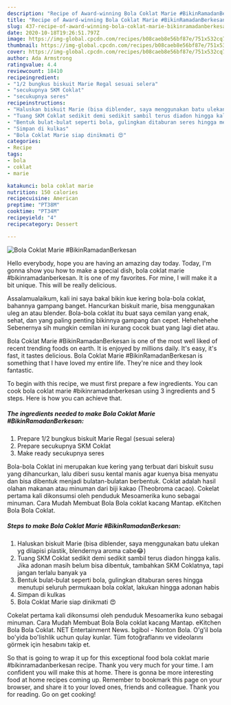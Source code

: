 ```yaml
---
description: "Recipe of Award-winning Bola Coklat Marie #BikinRamadanBerkesan"
title: "Recipe of Award-winning Bola Coklat Marie #BikinRamadanBerkesan"
slug: 437-recipe-of-award-winning-bola-coklat-marie-bikinramadanberkesan
date: 2020-10-18T19:26:51.797Z
image: https://img-global.cpcdn.com/recipes/b08caeb8e56bf87e/751x532cq70/bola-coklat-marie-bikinramadanberkesan-foto-resep-utama.jpg
thumbnail: https://img-global.cpcdn.com/recipes/b08caeb8e56bf87e/751x532cq70/bola-coklat-marie-bikinramadanberkesan-foto-resep-utama.jpg
cover: https://img-global.cpcdn.com/recipes/b08caeb8e56bf87e/751x532cq70/bola-coklat-marie-bikinramadanberkesan-foto-resep-utama.jpg
author: Ada Armstrong
ratingvalue: 4.4
reviewcount: 18410
recipeingredient:
- "1/2 bungkus biskuit Marie Regal sesuai selera"
- "secukupnya SKM Coklat"
- "secukupnya seres"
recipeinstructions:
- "Haluskan biskuit Marie (bisa diblender, saya menggunakan batu ulekan yg dilapisi plastik, blendernya aroma cabe😂)"
- "Tuang SKM Coklat sedikit demi sedikit sambil terus diadon hingga kalis. Jika adonan masih belum bisa dibentuk, tambahkan SKM Coklatnya, tapi jangan terlalu banyak ya"
- "Bentuk bulat-bulat seperti bola, gulingkan ditaburan seres hingga menutupi seluruh permukaan bola coklat, lakukan hingga adonan habis"
- "Simpan di kulkas"
- "Bola Coklat Marie siap dinikmati 😍"
categories:
- Recipe
tags:
- bola
- coklat
- marie

katakunci: bola coklat marie 
nutrition: 150 calories
recipecuisine: American
preptime: "PT38M"
cooktime: "PT34M"
recipeyield: "4"
recipecategory: Dessert

---
```



![Bola Coklat Marie #BikinRamadanBerkesan](https://img-global.cpcdn.com/recipes/b08caeb8e56bf87e/751x532cq70/bola-coklat-marie-bikinramadanberkesan-foto-resep-utama.jpg)

Hello everybody, hope you are having an amazing day today. Today, I'm gonna show you how to make a special dish, bola coklat marie #bikinramadanberkesan. It is one of my favorites. For mine, I will make it a bit unique. This will be really delicious.

Assalamualaikum, kali ini saya bakal bikin kue kering bola-bola coklat, bahannya gampang banget. Hancurkan biskuit marie, bisa menggunakan uleg an atau blender. Bola-bola coklat itu buat saya cemilan yang enak, sehat, dan yang paling penting bikinnya gampang dan cepet. Hehehehehe Sebenernya sih mungkin cemilan ini kurang cocok buat yang lagi diet atau.

Bola Coklat Marie #BikinRamadanBerkesan is one of the most well liked of recent trending foods on earth. It is enjoyed by millions daily. It's easy, it's fast, it tastes delicious. Bola Coklat Marie #BikinRamadanBerkesan is something that I have loved my entire life. They're nice and they look fantastic.


To begin with this recipe, we must first prepare a few ingredients. You can cook bola coklat marie #bikinramadanberkesan using 3 ingredients and 5 steps. Here is how you can achieve that.

<!--inarticleads1-->

##### The ingredients needed to make Bola Coklat Marie #BikinRamadanBerkesan:

1. Prepare 1/2 bungkus biskuit Marie Regal (sesuai selera)
1. Prepare secukupnya SKM Coklat
1. Make ready secukupnya seres


Bola-bola Coklat ini merupakan kue kering yang terbuat dari biskuit susu yang dihancurkan, lalu diberi susu kental manis agar kuenya bisa menyatu dan bisa dibentuk menjadi bulatan-bulatan berbentuk. Coklat adalah hasil olahan makanan atau minuman dari biji kakao (Theobroma cacao). Cokelat pertama kali dikonsumsi oleh penduduk Mesoamerika kuno sebagai minuman. Cara Mudah Membuat Bola Bola coklat kacang Mantap. eKitchen Bola Bola Coklat. 

<!--inarticleads2-->

##### Steps to make Bola Coklat Marie #BikinRamadanBerkesan:

1. Haluskan biskuit Marie (bisa diblender, saya menggunakan batu ulekan yg dilapisi plastik, blendernya aroma cabe😂)
1. Tuang SKM Coklat sedikit demi sedikit sambil terus diadon hingga kalis. Jika adonan masih belum bisa dibentuk, tambahkan SKM Coklatnya, tapi jangan terlalu banyak ya
1. Bentuk bulat-bulat seperti bola, gulingkan ditaburan seres hingga menutupi seluruh permukaan bola coklat, lakukan hingga adonan habis
1. Simpan di kulkas
1. Bola Coklat Marie siap dinikmati 😍


Cokelat pertama kali dikonsumsi oleh penduduk Mesoamerika kuno sebagai minuman. Cara Mudah Membuat Bola Bola coklat kacang Mantap. eKitchen Bola Bola Coklat. NET Entertainment News. bgibol - Nonton Bola. O&#39;g&#39;il bola bo&#39;yida bo&#39;lishlik uchun qulay kunlar. Tüm fotoğraflarını ve videolarını görmek için hesabını takip et. 

So that is going to wrap it up for this exceptional food bola coklat marie #bikinramadanberkesan recipe. Thank you very much for your time. I am confident you will make this at home. There is gonna be more interesting food at home recipes coming up. Remember to bookmark this page on your browser, and share it to your loved ones, friends and colleague. Thank you for reading. Go on get cooking!
